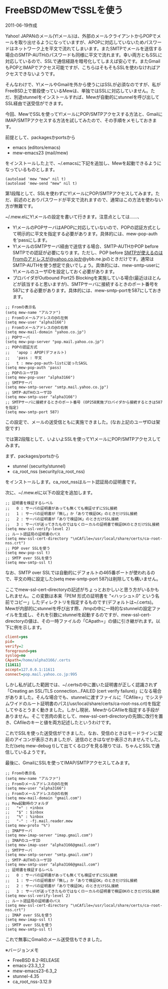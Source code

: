 # FreeBSDのMewでSSLを使う

2011-06-19作成

Yahoo! JAPANのメール(Y!メール)は、外部のメールクライアントからPOPでメールを取り出せるようになっていますが、APOPに対応していないためパスワードはネットワーク上を平文で流れてしまいます。またSMTPでメールを送信する場合のSMTP-AUTHのパスワードも同様に平文で流れます。幸い両方ともSSLに対応しているので、SSLで通信経路を暗号化してしまえば安心です。またGmailもPOPとIMAPでアクセス可能ですが、こちらはそもそもSSLを使わなければアクセスできないようです。

そんなわけで、Y!メールやGmailを外から使うにはSSLが必須なのですが、私がFreeBSD上で普段使っているMewは、単独ではSSLに対応していません。ただ、別途stunnelをインストールすれば、Mewが自動的にstunnelを呼び出してSSL経由で送受信ができます。

今回、MewでSSLを使ってY!メールにPOP/SMTPアクセスする方法と、GmailにIMAP/SMTPアクセスする方法を試してみたので、その手順をメモしておきます。

前提として、packagesかportsから

- emacs (editors/emacs)
- mew-emacs23 (mail/mew)

をインストールした上で、~/.emacsに下記を追加し、Mewを起動できるようになっているものとします。

```common_lisp
(autoload 'mew "mew" nil t)
(autoload 'mew-send "mew" nil t)
```

第1段階として、SSLを使わずにY!メールにPOP/SMTPアクセスしてみます。ただ、前述のとおりパスワードが平文で流れますので、通常はこの方法を使わない方が無難です。

~/.mew.elにY!メールの設定を書いて行きます。注意点としては……、

- Y!メールのPOPサーバはAPOPに対応していないので、POPの認証方式として明示的に平文を指定する必要があります。具体的には、mew-pop-authを'passにします。
- Y!メールのSMTPサーバ経由で送信する場合、SMTP-AUTHかPOP before SMTPでの認証が必要になります。ただし、POP before SMTPが使えるのはFromのアドレスが@yahoo.co.jpか@ybb.ne.jpのときだけです。通常はSMTP-AUTHを使う想定で良いでしょう。具体的には、mew-smtp-userにY!メールのユーザIDを設定しておく必要があります。
- プロバイダがOutbound Port25 Blockingを実施している場合(最近はほとんどが該当すると思いますが)、SMTPサーバに接続するときのポート番号を587にする必要があります。具体的には、mew-smtp-portを587にしておきます。

```common_lisp
;; Fromの表示名
(setq mew-name "アルファ")
;; Fromのメールアドレスの@の左側
(setq mew-user "alpha3166")
;; Fromのメールアドレスの@の右側
(setq mew-mail-domain "yahoo.co.jp")
;; POPサーバ
(setq mew-pop-server "pop.mail.yahoo.co.jp")
;; POPの認証方式
;;   'apop : APOP(デフォルト)
;;   'pass : 平文
;;   t : mew-pop-auth-listに従ったSASL
(setq mew-pop-auth 'pass)
;; POPのユーザID
(setq mew-pop-user "alpha3166")
;; SMTPサーバ
(setq mew-smtp-server "smtp.mail.yahoo.co.jp")
;; SMTP-AUTHのユーザID
(setq mew-smtp-user "alpha3166")
;; SMTPサーバに接続するときのポート番号 (OP25B実施プロバイダから接続するときは587を指定)
(setq mew-smtp-port 587)
```

この設定で、メールの送受信ともに実施できました。(なお上記のユーザIDは架空です)

では第2段階として、いよいよSSLを使ってY!メールにPOP/SMTPアクセスしてみます。

まず、packages/portsから

- stunnel (security/stunnel)
- ca_root_nss (security/ca_root_nss)

をインストールします。ca_root_nssはルート認証局の証明書です。

次に、~/.mew.elに以下の設定を追加します。

```common_lisp
;; 証明書を検証するレベル
;;   0 : サーバの証明書があっても無くても検証せずにSSL接続
;;   1 : サーバの証明書が「無し」か「ありで検証OK」のときだけSSL接続
;;   2 : サーバの証明書が「ありで検証OK」のときだけSSL接続
;;   3 : サーバが送ってきたものではなくローカルの証明書で検証OKのときだけSSL接続
(setq mew-ssl-verify-level 2)
;; ルート認証局の証明書のパス
(setq mew-ssl-cert-directory "\nCAfile=/usr/local/share/certs/ca-root-nss.crt")
;; POP over SSLを使う
(setq mew-pop-ssl t)
;; SMTP over SSLを使う
(setq mew-smtp-ssl t)
```

なお、SMTP over SSLでは自動的にデフォルトの465番ポートが使われるので、平文の時に設定した(setq mew-smtp-port 587)は削除しても構いません。

ここでmew-ssl-cert-directoryの記述がちょっとおかしいと思う方がいるかもしれません。この変数は本来「PEM 形式の証明書を "<ハッシュ>.0" という名前でコピー」したディレクトリを指定するものです(デフォルトは~/.certs)。Mewが内部的にstunnelを呼び出す際、/tmpの中に一時的なstunnelの設定ファイルを生成し、それを引数にstunnelを起動するのですが、mew-ssl-cert-directoryの値は、その一時ファイルの「CApath=」の値に引き継がれます。以下に例を示します。

```ini
client=yes
pid=
verify=2
foreground=yes
syslog=no
CApath=/home/alpha3166/.certs
[11611]
accept=127.0.0.1:11611
connect=pop.mail.yahoo.co.jp:995
```

しかし私が試した範囲では、~/.certsの中に置いた証明書が正しく認識されず「Creating an SSL/TLS connection...FAILED (cert verify failure)」になる場合がありました。そんな場合でも、stunnelに渡すファイルに「CAfile=」でシステムワイドのルート証明書のパス(/usr/local/share/certs/ca-root-nss.crt)を指定してやるとうまく動きました。しかし現状、MewからCAfileを指定する手段がありません。そこで苦肉の索として、mew-ssl-cert-directoryの先頭に改行を置き、CAfileのキーと値を両方記述したというわけです。

これでSSLを使った送受信ができました。なお、受信のときはモードラインに錠前のアイコンが表示されましたが、送信のときはなぜか表示されませんでした。ただ(setq mew-debug t)して出てくるログを見る限りでは、ちゃんとSSLで通信しているようです。

最後に、GmailにSSLを使ってIMAP/SMTPアクセスしてみます。

```common_lisp
;; Fromの表示名
(setq mew-name "アルファ")
;; Fromのメールアドレスの@の左側
(setq mew-user "alpha3166")
;; Fromのメールアドレスの@の右側
(setq mew-mail-domain "gmail.com")
;; Mew起動時のフォルダ
;;   "+" : +inbox
;;   "$" : $inbox
;;   "%" : %inbox
;;   "-" : -fj.mail.reader.mew
(setq mew-proto "%")
;; IMAPサーバ
(setq mew-imap-server "imap.gmail.com")
;; IMAPのユーザID
(setq mew-imap-user "alpha3166@gmail.com")
;; SMTPサーバ
(setq mew-smtp-server "smtp.gmail.com")
;; SMTP-AUTHのユーザID
(setq mew-smtp-user "alpha3166@gmail.com")
;; 証明書を検証するレベル
;;   0 : サーバの証明書があっても無くても検証せずにSSL接続
;;   1 : サーバの証明書が「無し」か「ありで検証OK」のときだけSSL接続
;;   2 : サーバの証明書が「ありで検証OK」のときだけSSL接続
;;   3 : サーバが送ってきたものではなくローカルの証明書で検証OKのときだけSSL接続
(setq mew-ssl-verify-level 2)
;; ルート認証局の証明書のパス
(setq mew-ssl-cert-directory "\nCAfile=/usr/local/share/certs/ca-root-nss.crt")
;; IMAP over SSLを使う
(setq mew-imap-ssl t)
;; SMTP over SSLを使う
(setq mew-smtp-ssl t)
```

これで無事にGmailのメール送受信もできました。

※バージョンメモ

- FreeBSD 8.2-RELEASE
- emacs-23.3_1,2
- mew-emacs23-6.3_2
- stunnel-4.35
- ca_root_nss-3.12.9

